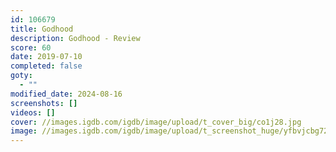 ```yaml
---
id: 106679
title: Godhood
description: Godhood - Review
score: 60
date: 2019-07-10
completed: false
goty:
  - ""
modified_date: 2024-08-16
screenshots: []
videos: []
cover: //images.igdb.com/igdb/image/upload/t_cover_big/co1j28.jpg
image: //images.igdb.com/igdb/image/upload/t_screenshot_huge/yfbvjcbg72mio2xfzi1k.jpg
---
```

